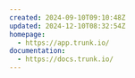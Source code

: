 ```yaml
---
created: 2024-09-10T09:10:48Z
updated: 2024-12-10T08:32:54Z
homepage:
  - https://app.trunk.io/
documentation:
  - https://docs.trunk.io/
---
```

